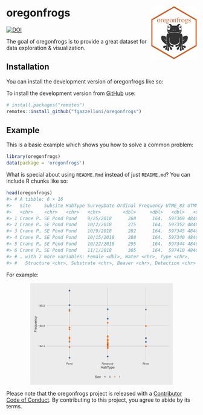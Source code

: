 
<!-- README.md is generated from README.Rmd. Please edit that file -->

# oregonfrogs <a href='https://fgazzelloni.github.io/oregonfrogs/'><img src='man/figures/logo.png' align="right" height="138.5" /></a>

<!-- badges: start -->

[![DOI](https://zenodo.org/badge/526891877.svg)](https://zenodo.org/badge/latestdoi/526891877)

<!-- badges: end -->

The goal of oregonfrogs is to provide a great dataset for data
exploration & visualization.

## Installation

You can install the development version of oregonfrogs like so:

To install the development version from [GitHub](https://github.com/)
use:

``` r
# install.packages("remotes")
remotes::install_github("fgazzelloni/oregonfrogs")
```

## Example

This is a basic example which shows you how to solve a common problem:

``` r
library(oregonfrogs)
data(package = 'oregonfrogs')
```

What is special about using `README.Rmd` instead of just `README.md`?
You can include R chunks like so:

``` r
head(oregonfrogs)
#> # A tibble: 6 × 16
#>   Site     Subsite HabType SurveyDate Ordinal Frequency UTME_83 UTMN_83 Interval
#>   <chr>    <chr>   <chr>   <chr>        <dbl>     <dbl>   <dbl>   <dbl>    <dbl>
#> 1 Crane P… SE Pond Pond    9/25/2018      268      164.  597369 4846486        0
#> 2 Crane P… SE Pond Pond    10/2/2018      275      164.  597352 4846487        1
#> 3 Crane P… SE Pond Pond    10/9/2018      282      164.  597345 4846458        2
#> 4 Crane P… SE Pond Pond    10/15/2018     288      164.  597340 4846464        3
#> 5 Crane P… SE Pond Pond    10/22/2018     295      164.  597344 4846460        4
#> 6 Crane P… SE Pond Pond    11/1/2018      305      164.  597410 4846451        5
#> # … with 7 more variables: Female <dbl>, Water <chr>, Type <chr>,
#> #   Structure <chr>, Substrate <chr>, Beaver <chr>, Detection <chr>
```

For example:

<img src="man/figures/README-habitat-1.png" width="75%" style="display: block; margin: auto;" />

Please note that the oregonfrogs project is released with a [Contributor
Code of
Conduct](https://contributor-covenant.org/version/2/0/CODE_OF_CONDUCT.html).
By contributing to this project, you agree to abide by its terms.

